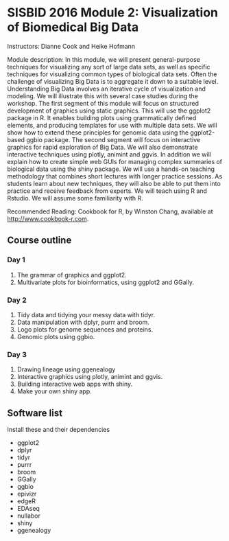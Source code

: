 # SISBID 2016 Module 2: Visualization of Biomedical Big Data

Instructors: Dianne Cook and Heike Hofmann

Module description: In this module, we will present general-purpose techniques for visualizing any sort of large data sets, 
as well as specific techniques for visualizing common types of biological data sets. Often the challenge of visualizing Big Data 
is to aggregate it down to a suitable level. Understanding Big Data involves an iterative cycle of visualization and modeling. 
We will illustrate this with several case studies during the workshop. The first segment of this module will focus on structured 
development of graphics using static graphics. This will use the ggplot2 package in R. It enables building plots using 
grammatically defined elements, and producing templates for use with multiple data sets. We will show how to extend these 
principles for genomic data using the ggplot2-based ggbio package. The second segment will focus on interactive graphics 
for rapid exploration of Big Data. We will also demonstrate interactive techniques using plotly, animint and ggvis. In addition 
we will explain how to create simple web GUIs for managing complex summaries of biological data using the shiny package. 
We will use a hands-on teaching methodology that combines short lectures with longer practice sessions. As students learn about 
new techniques, they will also be able to put them into practice and receive feedback from experts. We will teach using R and Rstudio. 
We will assume some familiarity with R.

Recommended Reading: Cookbook for R, by Winston Chang, available at <http://www.cookbook-r.com>.

## Course outline

### Day 1

1. The grammar of graphics and ggplot2.
1. Multivariate plots for bioinformatics, using ggplot2 and GGally.

### Day 2

1. Tidy data and tidying your messy data with tidyr.
1. Data manipulation with dplyr, purrr and broom.
1. Logo plots for genome sequences and proteins.
1. Genomic plots using ggbio.

### Day 3

1. Drawing lineage using ggenealogy
1. Interactive graphics using plotly, animint and ggvis.
1. Building interactive web apps with shiny.
1. Make your own shiny app.

## Software list

Install these and their dependencies
- ggplot2
- dplyr
- tidyr
- purrr
- broom
- GGally
- ggbio
- epivizr
- edgeR
- EDAseq
- nullabor
- shiny
- ggenealogy
